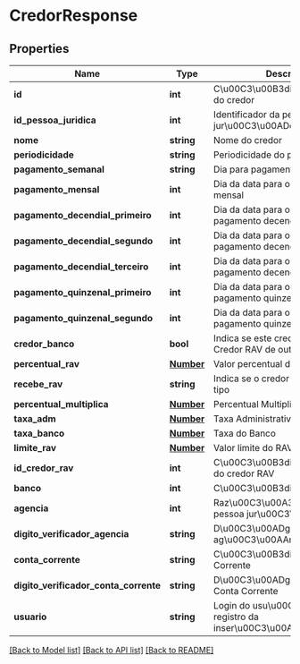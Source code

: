 # CredorResponse

## Properties
Name | Type | Description | Notes
------------ | ------------- | ------------- | -------------
**id** | **int** | C\u00C3\u00B3digo identificador do credor | [optional] 
**id_pessoa_juridica** | **int** | Identificador da pessoa jur\u00C3\u00ADdica do credor | [optional] 
**nome** | **string** | Nome do credor | [optional] 
**periodicidade** | **string** | Periodicidade do pagamento | [optional] 
**pagamento_semanal** | **string** | Dia para pagamento semanal | [optional] 
**pagamento_mensal** | **int** | Dia da data para o pagamento mensal | [optional] 
**pagamento_decendial_primeiro** | **int** | Dia da data para o primeiro pagamento decendial | [optional] 
**pagamento_decendial_segundo** | **int** | Dia da data para o segundo pagamento decendial | [optional] 
**pagamento_decendial_terceiro** | **int** | Dia da data para o terceiro pagamento decendial | [optional] 
**pagamento_quinzenal_primeiro** | **int** | Dia da data para o primeiro pagamento quinzenal | [optional] 
**pagamento_quinzenal_segundo** | **int** | Dia da data para o segundo pagamento quinzenal | [optional] 
**credor_banco** | **bool** | Indica se este credor pode ser um Credor RAV de outros credores | [optional] 
**percentual_rav** | [**Number**](Number.md) | Valor percentual do RAV do credor | [optional] 
**recebe_rav** | **string** | Indica se o credor recebe RAV e o tipo | [optional] 
**percentual_multiplica** | [**Number**](Number.md) | Percentual Multiplica | [optional] 
**taxa_adm** | [**Number**](Number.md) | Taxa Administrativa | [optional] 
**taxa_banco** | [**Number**](Number.md) | Taxa do Banco | [optional] 
**limite_rav** | [**Number**](Number.md) | Valor limite do RAV | [optional] 
**id_credor_rav** | **int** | C\u00C3\u00B3digo identificador do credor RAV | [optional] 
**banco** | **int** | C\u00C3\u00B3digo do banco | [optional] 
**agencia** | **int** | Raz\u00C3\u00A3o social da pessoa jur\u00C3\u00ADdica | [optional] 
**digito_verificador_agencia** | **string** | D\u00C3\u00ADgito Verificador da ag\u00C3\u00AAncia | [optional] 
**conta_corrente** | **string** | C\u00C3\u00B3digo da Conta Corrente | [optional] 
**digito_verificador_conta_corrente** | **string** | D\u00C3\u00ADgito Verificador da Conta Corrente | [optional] 
**usuario** | **string** | Login do usu\u00C3\u00A1rio para registro da inser\u00C3\u00A7\u00C3\u00A3o | [optional] 

[[Back to Model list]](../README.md#documentation-for-models) [[Back to API list]](../README.md#documentation-for-api-endpoints) [[Back to README]](../README.md)



